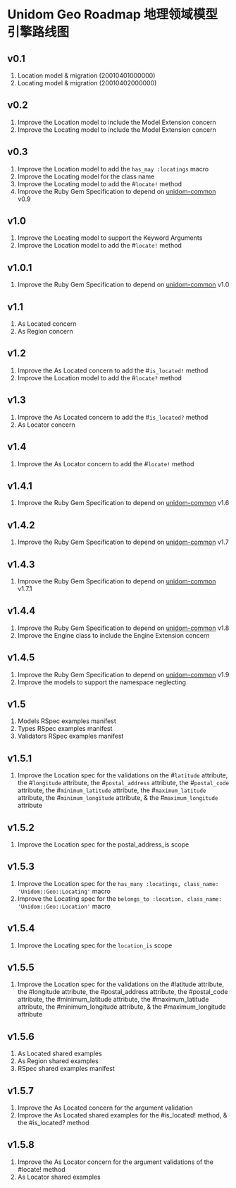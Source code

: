 # Unidom Geo Roadmap 地理领域模型引擎路线图

## v0.1
1. Location model & migration (20010401000000)
2. Locating model & migration (20010402000000)

## v0.2
1. Improve the Location model to include the Model Extension concern
2. Improve the Locating model to include the Model Extension concern

## v0.3
1. Improve the Location model to add the ``has_may :locatings`` macro
2. Improve the Locating model for the class name
3. Improve the Locating model to add the #``locate!`` method
4. Improve the Ruby Gem Specification to depend on [unidom-common](https://github.com/topbitdu/unidom-common) v0.9

## v1.0
1. Improve the Locating model to support the Keyword Arguments
2. Improve the Location model to add the #``locate!`` method

## v1.0.1
1. Improve the Ruby Gem Specification to depend on [unidom-common](https://github.com/topbitdu/unidom-common) v1.0

## v1.1
1. As Located concern
2. As Region concern

## v1.2
1. Improve the As Located concern to add the #``is_located!`` method
2. Improve the Location model to add the #``locate?`` method

## v1.3
1. Improve the As Located concern to add the #``is_located?`` method
2. As Locator concern

## v1.4
1. Improve the As Locator concern to add the #``locate!`` method

## v1.4.1
1. Improve the Ruby Gem Specification to depend on [unidom-common](https://github.com/topbitdu/unidom-common) v1.6

## v1.4.2
1. Improve the Ruby Gem Specification to depend on [unidom-common](https://github.com/topbitdu/unidom-common) v1.7

## v1.4.3
1. Improve the Ruby Gem Specification to depend on [unidom-common](https://github.com/topbitdu/unidom-common) v1.7.1

## v1.4.4
1. Improve the Ruby Gem Specification to depend on [unidom-common](https://github.com/topbitdu/unidom-common) v1.8
2. Improve the Engine class to include the Engine Extension concern

## v1.4.5
1. Improve the Ruby Gem Specification to depend on [unidom-common](https://github.com/topbitdu/unidom-common) v1.9
2. Improve the models to support the namespace neglecting

## v1.5
1. Models RSpec examples manifest
2. Types RSpec examples manifest
3. Validators RSpec examples manifest

## v1.5.1
1. Improve the Location spec for the validations on the #``latitude`` attribute, the #``longitude`` attribute, the #``postal_address`` attribute, the #``postal_code`` attribute, the #``minimum_latitude`` attribute, the #``maximum_latitude`` attribute, the #``minimum_longitude`` attribute, & the #``maximum_longitude`` attribute

## v1.5.2
1. Improve the Location spec for the postal_address_is scope

## v1.5.3
1. Improve the Location spec for the ``has_many :locatings, class_name: 'Unidom::Geo::Locating'`` macro
2. Improve the Locating spec for the ``belongs_to :location, class_name: 'Unidom::Geo::Location'`` macro

## v1.5.4
1. Improve the Locating spec for the ``location_is`` scope

## v1.5.5
1. Improve the Location spec for the validations on the #latitude attribute, the #longitude attribute, the #postal_address attribute, the #postal_code attribute, the #minimum_latitude attribute, the #maximum_latitude attribute, the #minimum_longitude attribute, & the #maximum_longitude attribute

## v1.5.6
1. As Located shared examples
2. As Region shared examples
3. RSpec shared examples manifest

## v1.5.7
1. Improve the As Located concern for the argument validation
2. Improve the As Located shared examples for the #is_located! method, & the #is_located? method

## v1.5.8
1. Improve the As Locator concern for the argument validations of the #locate! method
2. As Locator shared examples
